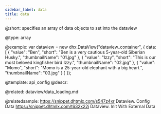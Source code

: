 ```yaml
---
sidebar_label: data
title: data
---          
```


@short: 
specifies an array of data objects to set into the dataview




@type: array

@example: 
var dataview = new dhx.DataView("dataview_container", {
    data: [
    	{
			"value": "Ben",
			"short": "Ben is a very cautious 5-year-old Siberian Husky.",
			"thumbnailName": "01.jpg"
		},
		{
			"value": "Izzy",
			"short": "This is our most beloved kingfisher bird Izzy.",
			"thumbnailName": "02.jpg"
		},
		{
			"value": "Momo",
			"short": "Momo is a 25-year-old elephant with a big heart.",
			"thumbnailName": "03.jpg"
		}
	]
});


@template:	api_config
@descr: 

@related: dataview/data_loading.md

@relatedsample: 
https://snippet.dhtmlx.com/s547z4xr	Dataview. Config Data
https://snippet.dhtmlx.com/t632x22i	Dataview. Init With External Data

